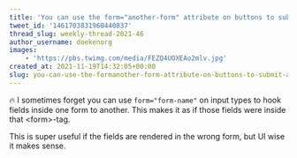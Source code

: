 ```yaml
---
title: 'You can use the form="another-form" attribute on buttons to submit a different form'
tweet_id: '1461703831960440837'
thread_slug: weekly-thread-2021-46
author_username: doekenorg
images:
    - 'https://pbs.twimg.com/media/FEZQ4UOXEAo2mlv.jpg'
created_at: 2021-11-19T14:32:05+00:00
slug: you-can-use-the-formanother-form-attribute-on-buttons-to-submit-a-different-form
---
```

🔥 I sometimes forget you can use `form="form-name"` on input types to hook fields inside one form to another. This makes it as if those fields were inside that &lt;form&gt;-tag.

This is super useful if the fields are rendered in the wrong form, but UI wise it makes sense.